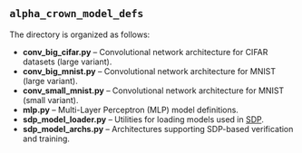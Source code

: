 ## `alpha_crown_model_defs`

The directory is organized as follows:

- **conv_big_cifar.py** – Convolutional network architecture for CIFAR datasets (large variant).
- **conv_big_mnist.py** – Convolutional network architecture for MNIST (large variant).
- **conv_small_mnist.py** – Convolutional network architecture for MNIST (small variant).
- **mlp.py** – Multi-Layer Perceptron (MLP) model definitions.
- **sdp_model_loader.py** – Utilities for loading models used in [SDP](https://arxiv.org/abs/2010.11645).
- **sdp_model_archs.py** – Architectures supporting SDP-based verification and training.
